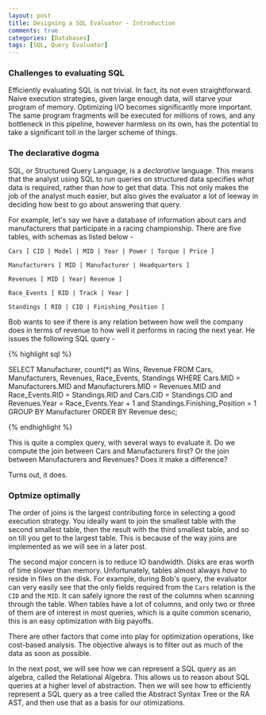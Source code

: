 ```yaml
---
layout: post
title: Designing a SQL Evaluator - Introduction
comments: true
categories: [Databases]
tags: [SQL, Query Evaluator]
---
```


### Challenges to evaluating SQL

Efficiently evaluating SQL is not trivial. In fact, its not even straightforward. Naive execution strategies, given large enough data, will starve your program of memory. Optimizing I/O becomes significantly more important. The same program fragments will be executed for millions of rows, and any bottleneck in this pipeline, however harmless on its own, has the potential to take a significant toll in the larger scheme of things.

### The declarative dogma

SQL, or Structured Query Language, is a <i>declarative</i> language. This means that the analyst using SQL to run queries on structured data specifies <i>what</i> data is required, rather than <i>how</i> to get that data. This not only makes the job of the analyst much easier, but also gives the evaluator a lot of leeway in deciding how best to go about answering that query.

For example, let's say we have a database of information about cars and manufacturers that participate in a racing championship. There are five tables, with schemas as listed below -

```
Cars [ CID | Model | MID | Year | Power | Torque | Price ]

Manufacturers [ MID | Manufacturer | Headquarters ]

Revenues [ MID | Year| Revenue ]

Race_Events [ RID | Track | Year ]

Standings [ RID | CID | Finishing_Position ]
```
Bob wants to see if there is any relation between how well the company does in terms of revenue to how well it performs in racing the next year. He issues the following SQL query -

{% highlight sql %}

SELECT 
	Manufacturer, count(*) as Wins, Revenue
FROM
	Cars, Manufacturers, Revenues, Race_Events, Standings
WHERE
	Cars.MID = Manufacturers.MID
	and Manufacturers.MID = Revenues.MID
	and Race_Events.RID = Standings.RID
	and Cars.CID = Standings.CID
	and Revenues.Year = Race_Events.Year + 1
	and Standings.Finishing_Position = 1
GROUP BY
	Manufacturer
ORDER BY 
	Revenue desc;

{% endhighlight %}

This is quite a complex query, with several ways to evaluate it. Do we compute the join between Cars and Manufacturers first? Or the join between Manufacturers and Revenues? Does it make a difference?

Turns out, it does.

### Optmize optimally

The order of joins is the largest contributing force in selecting a good execution strategy. You ideally want to join the smallest table with the second smallest table, then the result with the third smallest table, and so on till you get to the largest table. This is because of the way joins are implemented as we will see in a later post.

The second major concern is to reduce IO bandwidth. Disks are eras worth of time slower than memory. Unfortunately, tables almost always <i>have</i> to reside in files on the disk. For example, during Bob's query, the evaluator can very easily see that the only fields required from the ```Cars``` relation is the ```CID``` and the ```MID```. It can safely ignore the rest of the columns when scanning through the table. When tables have a lot of columns, and only two or three of them are of interest in most queries, which is a quite common scenario, this is an easy optimization with big payoffs.

There are other factors that come into play for optimization operations, like cost-based analysis. The objective always is to filter out as much of the data as soon as possible. 

In the next post, we will see how we can represent a SQL query as an algebra, called the Relational Algebra. This allows us to reason about SQL queries at a higher level of abstraction. Then we will see how to efficiently represent a SQL query as a tree called the Abstract Syntax Tree or the RA AST, and then use that as a basis for our otimizations.
